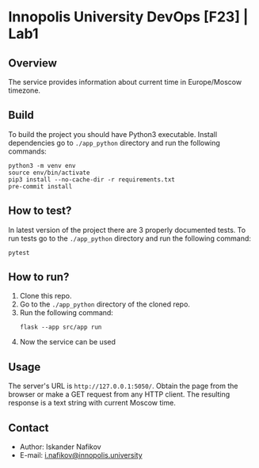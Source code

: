 # Innopolis University DevOps [F23] | Lab1

## Overview
The service provides information about current time in Europe/Moscow timezone.

## Build
To build the project you should have Python3 executable.
Install dependencies go to `./app_python` directory and run the following commands:
```shell
python3 -m venv env
source env/bin/activate
pip3 install --no-cache-dir -r requirements.txt
pre-commit install
```

## How to test?
In latest version of the project there are 3 properly documented tests.
To run tests go to the `./app_python` directory and run the following command:
```shell
pytest
```

## How to run?
1. Clone this repo.
2. Go to the `./app_python` directory of the cloned repo.
3. Run the following command:
    ```shell
    flask --app src/app run
    ```
4. Now the service can be used

## Usage
The server's URL is `http://127.0.0.1:5050/`.
Obtain the page from the browser or make a GET request from any HTTP client.
The resulting response is a text string with current Moscow time.

## Contact
* Author: Iskander Nafikov
* E-mail: i.nafikov@innopolis.university
